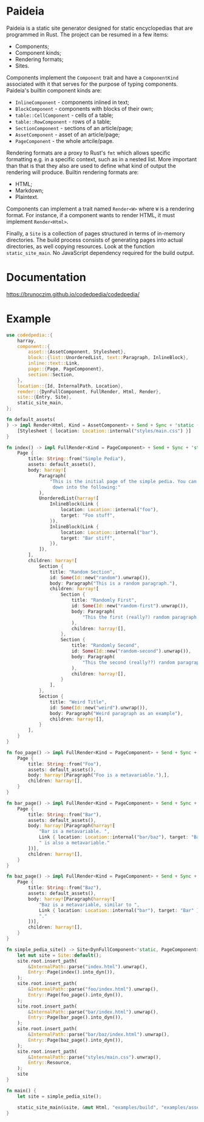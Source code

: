 # Paideia

Paideia is a static site generator designed for static encyclopedias that are
programmed in Rust. The project can be resumed in a few items:
- Components;
- Component kinds;
- Rendering formats;
- Sites.

Components implement the `Component` trait and have a `ComponentKind`
associated with it that serves for the purpose of typing components. Paideia's
builtin component kinds are:
- `InlineComponent` - components inlined in text;
- `BlockComponent` - components with blocks of their own;
- `table::CellComponent` - cells of a table;
- `table::RowComponent` - rows of a table;
- `SectionComponent` - sections of an article/page;
- `AssetComponent` - asset of an article/page;
- `PageComponent` - the whole artcile/page.

Rendering formats are a proxy to Rust's `fmt` which allows specific formatting
e.g. in a specific context, such as in a nested list. More important than that
is that they also are used to define what kind of output the rendering will
produce. Builtin rendering formats are:
- HTML;
- Markdown;
- Plaintext.

Components can implement a trait named `Render<W>` where `W` is a rendering
format. For instance, if a component wants to render HTML, it must implement
`Render<Html>`.

Finally, a `Site` is a collection of pages structured in terms of in-memory
directories. The build process consists of generating pages into actual
directories, as well copying resources. Look at the function `static_site_main`.
No JavaScript dependency required for the build output.

# Documentation

https://brunoczim.github.io/codedpedia/codedpedia/

# Example

```rust
use codedpedia::{
    harray,
    component::{
        asset::{AssetComponent, Stylesheet},
        block::{list::UnorderedList, text::Paragraph, InlineBlock},
        inline::text::Link,
        page::{Page, PageComponent},
        section::Section,
    },
    location::{Id, InternalPath, Location},
    render::{DynFullComponent, FullRender, Html, Render},
    site::{Entry, Site},
    static_site_main,
};

fn default_assets(
) -> impl Render<Html, Kind = AssetComponent> + Send + Sync + 'static {
    [Stylesheet { location: Location::internal("styles/main.css") }]
}

fn index() -> impl FullRender<Kind = PageComponent> + Send + Sync + 'static {
    Page {
        title: String::from("Simple Pedia"),
        assets: default_assets(),
        body: harray![
            Paragraph(
                "This is the initial page of the simple pedia. You can dive \
                 down into the following:"
            ),
            UnorderedList(harray![
                InlineBlock(Link {
                    location: Location::internal("foo"),
                    target: "Foo stuff",
                }),
                InlineBlock(Link {
                    location: Location::internal("bar"),
                    target: "Bar stiff",
                }),
            ]),
        ],
        children: harray![
            Section {
                title: "Random Section",
                id: Some(Id::new("random").unwrap()),
                body: Paragraph("This is a random paragraph."),
                children: harray![
                    Section {
                        title: "Randomly First",
                        id: Some(Id::new("random-first").unwrap()),
                        body: Paragraph(
                            "This the first (really?) random paragraph."
                        ),
                        children: harray![],
                    },
                    Section {
                        title: "Randomly Second",
                        id: Some(Id::new("random-second").unwrap()),
                        body: Paragraph(
                            "This the second (really??) random paragraph."
                        ),
                        children: harray![],
                    }
                ],
            },
            Section {
                title: "Weird Title",
                id: Some(Id::new("weird").unwrap()),
                body: Paragraph("Weird paragraph as an example"),
                children: harray![],
            }
        ],
    }
}

fn foo_page() -> impl FullRender<Kind = PageComponent> + Send + Sync + 'static {
    Page {
        title: String::from("Foo"),
        assets: default_assets(),
        body: harray![Paragraph("Foo is a metavariable."),],
        children: harray![],
    }
}

fn bar_page() -> impl FullRender<Kind = PageComponent> + Send + Sync + 'static {
    Page {
        title: String::from("Bar"),
        assets: default_assets(),
        body: harray![Paragraph(harray![
            "Bar is a metavariable. ",
            Link { location: Location::internal("bar/baz"), target: "Baz" },
            " is also a metavariable."
        ])],
        children: harray![],
    }
}

fn baz_page() -> impl FullRender<Kind = PageComponent> + Send + Sync + 'static {
    Page {
        title: String::from("Baz"),
        assets: default_assets(),
        body: harray![Paragraph(harray![
            "Baz is a metavariable, similar to ",
            Link { location: Location::internal("bar"), target: "Bar" },
            "."
        ])],
        children: harray![],
    }
}

fn simple_pedia_site() -> Site<DynFullComponent<'static, PageComponent>> {
    let mut site = Site::default();
    site.root.insert_path(
        &InternalPath::parse("index.html").unwrap(),
        Entry::Page(index().into_dyn()),
    );
    site.root.insert_path(
        &InternalPath::parse("foo/index.html").unwrap(),
        Entry::Page(foo_page().into_dyn()),
    );
    site.root.insert_path(
        &InternalPath::parse("bar/index.html").unwrap(),
        Entry::Page(bar_page().into_dyn()),
    );
    site.root.insert_path(
        &InternalPath::parse("bar/baz/index.html").unwrap(),
        Entry::Page(baz_page().into_dyn()),
    );
    site.root.insert_path(
        &InternalPath::parse("styles/main.css").unwrap(),
        Entry::Resource,
    );
    site
}

fn main() {
    let site = simple_pedia_site();

    static_site_main(&site, &mut Html, "examples/build", "examples/assets");
}
```
